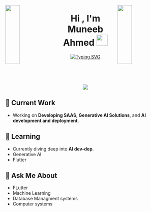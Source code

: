 <img align="left" src="https://user-images.githubusercontent.com/65187002/144930161-2f783401-8d27-4fdf-a2f7-cc0ba32f1f1f.gif" width="30%" height="185pt" style="display:inline;"><img align="right" src="https://user-images.githubusercontent.com/65187002/144930161-2f783401-8d27-4fdf-a2f7-cc0ba32f1f1f.gif" width="30%" height="185pt" style="display:inline;">


<h1 align="center">Hi , I'm Muneeb Ahmed <img src="https://media.giphy.com/media/hvRJCLFzcasrR4ia7z/giphy.gif" width="35"></h1>
<p align="center">
<a href="https://git.io/typing-svg"><img src="https://readme-typing-svg.demolab.com?font=Pixelify+Sans&size=50&duration=3500&pause=500&color=5BFB39B8&center=true&vCenter=true&width=900&lines=Passionate+problem+solver;Development+Buff" alt="Typing SVG" /></a>
</p>
<br />
<br />
<br />
<!-- <img align="center" src="https://github-readme-stats.vercel.app/api?username=hydra-bolt&include_all_commits=true&count_private=true&show_icons=true&line_height=30&title_color=CDB4DB&icon_color=CDB4DB&text_color=D3D3D3&bg_color=0A0A0A" alt="Hydra's Github Stats"> -->
<p align="center">
    <img src="https://skillicons.dev/icons?i=html,css,c,cpp,qt,flask,mongodb,nodejs,express,python,tensorflow,js,react,ai" />
  </a>
</p>


## 🔭 Current Work
- Working on **Developing SAAS**, **Generative AI Solutions**, and **AI development and deployment**.

## 🌱 Learning
- Currently diving deep into **AI dev-dep**.
- Generative AI
- Flutter
## 💬 Ask Me About
- FLutter
- Machine Learning
- Database Managment systems
- Computer systems


